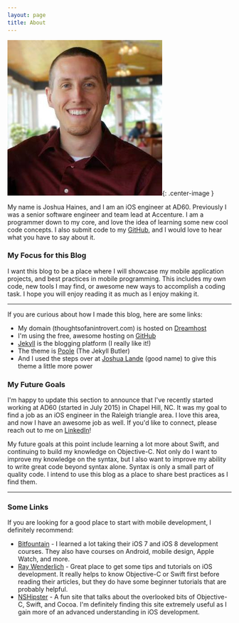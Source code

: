 ```yaml
---
layout: page
title: About
---
```


![Joshua Haines](/assets/josh_profile.jpg){: .center-image }

My name is Joshua Haines, and I am an iOS engineer at AD60. Previously I was a senior software engineer and team lead at Accenture. I am a programmer down to my core, and love the idea of learning some new cool code concepts. I also submit code to my [GitHub](http://github.com/joshhaines), and I would love to hear what you have to say about it.

### My Focus for this Blog

I want this blog to be a place where I will showcase my mobile application projects, and best practices in mobile programming. This includes my own code, new tools I may find, or awesome new ways to accomplish a coding task. I hope you will enjoy reading it as much as I enjoy making it.

----

If you are curious about how I made this blog, here are some links:

* My domain (thoughtsofanintrovert.com) is hosted on [Dreamhost](http://dreamhost.com)
* I'm using the free, awesome hosting on [GitHub](https://pages.github.com/)
* [Jekyll](http://jekyllrb.com/) is the blogging platform (I really like it!)
* The theme is [Poole](https://github.com/poole/poole) (The Jekyll Butler)
* And I used the steps over at [Joshua Lande](http://joshualande.com/jekyll-github-pages-poole/) (good name) to give this theme a little more power

### My Future Goals

I'm happy to update this section to announce that I've recently started working at AD60 (started in July 2015) in Chapel Hill, NC. It was my goal to find a job as an iOS engineer in the Raleigh triangle area. I love this area, and now I have an awesome job as well. If you'd like to connect, please reach out to me on [LinkedIn](https://www.linkedin.com/in/joshuashaines)!

My future goals at this point include learning a lot more about Swift, and continuing to build my knowledge on Objective-C. Not only do I want to improve my knowledge on the syntax, but I also want to improve my ability to write great code beyond syntax alone. Syntax is only a small part of quality code. I intend to use this blog as a place to share best practices as I find them.

----

### Some Links

If you are looking for a good place to start with mobile development, I definitely recommend:

* [Bitfountain](http://bitfountain.io) - I learned a lot taking their iOS 7 and iOS 8 development courses. They also have courses on Android, mobile design, Apple Watch, and more.
* [Ray Wenderlich](http://raywenderlich.com) - Great place to get some tips and tutorials on iOS development. It really helps to know Objective-C or Swift first before reading their articles, but they do have some beginner tutorials that are probably helpful.
* [NSHipster](http://nshipster.com) - A fun site that talks about the overlooked bits of Objective-C, Swift, and Cocoa. I'm definitely finding this site extremely useful as I gain more of an advanced understanding in iOS development.
